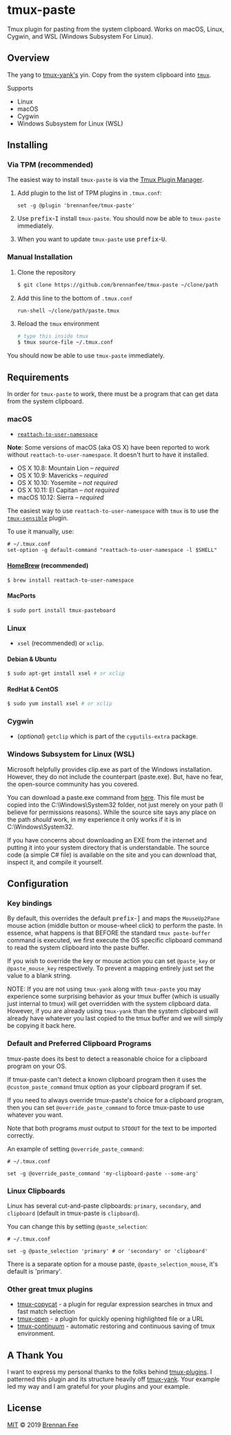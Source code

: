 # tmux-paste

Tmux plugin for pasting from the system clipboard.  Works on macOS, Linux, Cygwin, and WSL (Windows Subsystem For Linux).

## Overview

The yang to [tmux-yank's](https://github.com/tmux-plugins/tmux-yank/) yin.  Copy from the system
clipboard into [`tmux`](https://tmux.github.io/).

Supports

- Linux
- macOS
- Cygwin
- Windows Subsystem for Linux (WSL)

## Installing

### Via TPM (recommended)

The easiest way to install `tmux-paste` is via the [Tmux Plugin Manager](https://github.com/tmux-plugins/tpm).

1.  Add plugin to the list of TPM plugins in `.tmux.conf`:

    ``` tmux
    set -g @plugin 'brennanfee/tmux-paste'
    ```

2.  Use <kbd>prefix</kbd>-<kbd>I</kbd> install `tmux-paste`.  You should now be able to `tmux-paste` immediately.
3.  When you want to update `tmux-paste` use <kbd>prefix</kbd>-<kbd>U</kbd>.

### Manual Installation

1.  Clone the repository

    ``` sh
    $ git clone https://github.com/brennanfee/tmux-paste ~/clone/path
    ```

2.  Add this line to the bottom of `.tmux.conf`

    ``` tmux
    run-shell ~/clone/path/paste.tmux
    ```

3.  Reload the `tmux` environment

    ``` sh
    # type this inside tmux
    $ tmux source-file ~/.tmux.conf
    ```

You should now be able to use `tmux-paste` immediately.

## Requirements

In order for `tmux-paste` to work, there must be a program that can get data
from the system clipboard.

### macOS

-   [`reattach-to-user-namespace`](https://github.com/ChrisJohnsen/tmux-MacOSX-pasteboard)

**Note**: Some versions of macOS (aka OS X) have been reported to work
without `reattach-to-user-namespace`. It doesn't hurt to have it installed.

-   OS X 10.8: Mountain Lion – *required*
-   OS X 10.9: Mavericks – *required*
-   OS X 10.10: Yosemite – *not required*
-   OS X 10.11: El Capitan – *not required*
-   macOS 10.12: Sierra – *required*

The easiest way to use `reattach-to-user-namespace` with `tmux` is to
use the [`tmux-sensible`](https://github.com/tmux-plugins/tmux-sensible)
plugin.

To use it manually, use:

``` tmux
# ~/.tmux.conf
set-option -g default-command "reattach-to-user-namespace -l $SHELL"
```

#### [HomeBrew](https://brew.sh/) (recommended)

``` sh
$ brew install reattach-to-user-namespace
```

#### MacPorts

``` sh
$ sudo port install tmux-pasteboard
```

### Linux

-   `xsel` (recommended) or `xclip`.

#### Debian & Ubuntu

``` sh
$ sudo apt-get install xsel # or xclip
```

#### RedHat & CentOS

``` sh
$ sudo yum install xsel # or xclip
```

### Cygwin

-  (*optional*) `getclip` which is part of the `cygutils-extra` package.

### Windows Subsystem for Linux (WSL)

Microsoft helpfully provides clip.exe as part of the Windows installation.  However, they do not
include the counterpart (paste.exe).  But, have no fear, the open-source community has you covered.

You can download a paste.exe command from [here](https://www.c3scripts.com/tutorials/msdos/paste.html).
This file must be copied into the C:\Windows\System32 folder, not just merely on your path (I believe
for permissions reasons).  While the source site says any place on the path *should* work, in my
experience it only works if it is in C:\Windows\System32.

If you have concerns about downloading an EXE from the internet and putting it into your system
directory that is understandable.  The source code (a simple C# file) is available on the site and
you can download that, inspect it, and compile it yourself.

## Configuration

### Key bindings

By default, this overrides the default <kbd>prefix</kbd>-<kbd>]</kbd> and maps the
`MouseUp2Pane` mouse action (middle button or mouse-wheel click) to perform the paste.  In
essence, what happens is that BEFORE the standard `tmux paste-buffer` command is executed,
we first execute the OS specific clipboard command to read the system clipboard into the paste buffer.

If you wish to override the key or mouse action you can set `@paste_key` or `@paste_mouse_key`
respectively.  To prevent a mapping entirely just set the value to a blank string.

NOTE: If you are not using `tmux-yank` along with `tmux-paste` you may experience some surprising
behavior as your tmux buffer (which is usually just internal to tmux) will get overridden with the
system clipboard data.  However, if you are already using `tmux-yank` than the system clipboard
will already have whatever you last copied to the tmux buffer and we will simply be copying it
back here.

### Default and Preferred Clipboard Programs

tmux-paste does its best to detect a reasonable choice for a clipboard
program on your OS.

If tmux-paste can't detect a known clipboard program then it uses the
`@custom_paste_command` tmux option as your clipboard program if set.

If you need to always override tmux-paste's choice for a clipboard program,
then you can set `@override_paste_command` to force tmux-paste to use whatever
you want.

Note that both programs _must_ output to `STDOUT` for the text to be imported correctly.

An example of setting `@override_paste_command`:

``` tmux
# ~/.tmux.conf

set -g @override_paste_command 'my-clipboard-paste --some-arg'
```

### Linux Clipboards

Linux has several cut-and-paste clipboards: `primary`, `secondary`, and
`clipboard` (default in tmux-paste is `clipboard`).

You can change this by setting `@paste_selection`:

``` tmux
# ~/.tmux.conf

set -g @paste_selection 'primary' # or 'secondary' or 'clipboard'
```

There is a separate option for a mouse paste, `@paste_selection_mouse`, it's default is
'primary'.

### Other great tmux plugins

-   [tmux-copycat](https://github.com/tmux-plugins/tmux-copycat) - a plugin
    for regular expression searches in tmux and fast match selection
-   [tmux-open](https://github.com/tmux-plugins/tmux-open) - a plugin for
    quickly opening highlighted file or a URL
-   [tmux-continuum](https://github.com/tmux-plugins/tmux-continuum) -
    automatic restoring and continuous saving of tmux environment.

## A Thank You

I want to express my personal thanks to the folks behind [tmux-plugins](https://github.com/tmux-plugins).
I patterned this plugin and its structure heavily off [tmux-yank](https://github.com/tmux-plugins/tmux-yank).
Your example led my way and I am grateful for your plugins and your example.

## License

[MIT](license) © 2019 [Brennan Fee](https://github.com/brennanfee)
